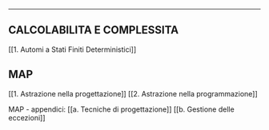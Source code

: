 ___
## CALCOLABILITA E COMPLESSITA
[[1. Automi a Stati Finiti Deterministici]]

## MAP
[[1. Astrazione nella progettazione]]
[[2. Astrazione nella programmazione]]

MAP - appendici:
[[a. Tecniche di progettazione]]
[[b. Gestione delle eccezioni]]